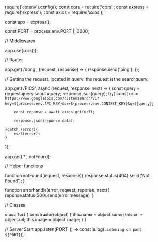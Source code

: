 require('dotenv').config();
const cors = require('cors');
const express = require('express');
const axios = require('axios');

const app = express();

const PORT = process.env.PORT || 3000;


// Middlewares

app.use(cors());

// Routes

app.get('/dong', (request, response) => {
    response.send('ping');
});

// Getting the request, located in query, the request is the searchquery.

app.get('/PICS', async (request, response, next) => {
   const query = request.query.searchquery;
   response.json(query); 
    try{
        const url = `https://www.googleapis.com/customsearch/v1?key=${process.env.API_KEY}&cx=${process.env.CONTEXT_KEY}&q=${query}`;

        const reponse = await axios.get(url);

        response.json(reponse.data);

    }catch (error){
        next(error);
    }

});

app.get('*', notFound);


// Helper functions

function notFound(request, response){
    response.status(404).send('Not Found');
}

function errorhandle(error, request, reponse, next){
    reponse.status(500).send(error.message);
}

// Classes

class Test {
    constructor(object) {
        this.name = object.name;
        this.url = object.url;
        this.image = object.image;
    }
}

// Server Start
app.listen(PORT, () => console.log(`Listening on port ${PORT}`));
